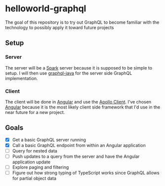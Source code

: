 # helloworld-graphql
The goal of this repository is to try out GraphQL to become familiar with the technology to possibly apply it toward future projects

## Setup
### Server
The server will be a [Spark](http://sparkjava.com/) server because it is supposed to be simple to setup. I will then use [graphql-java](https://github.com/graphql-java) for the server side GraphQL implementation.

### Client
The client will be done in [Angular](https://angular.io/) and use the [Apollo Client](http://dev.apollodata.com/). I've chosen [Angular](https://angular.io/) because it is the most likely client side framework that I'd use in the near future for a new project.

## Goals
- [x] Get a basic GraphQL server running
- [x] Call a basic GraphQL endpoint from within an Angular application
- [ ] Query for nested data
- [ ] Push updates to a query from the server and have the Angular application update
- [ ] Explore paging and filtering
- [ ] Figure out how strong typing of TypeScript works since GraphQL allows for partial object data
